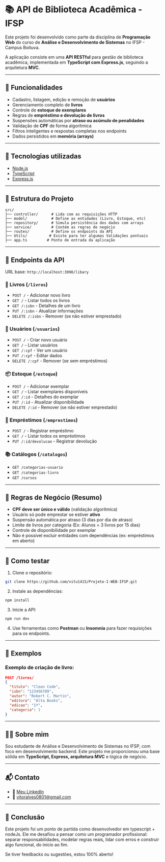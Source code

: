 # 📚 API de Biblioteca Acadêmica - IFSP

Este projeto foi desenvolvido como parte da disciplina de **Programação Web** do curso de **Análise e Desenvolvimento de Sistemas** no IFSP - Campus Boituva.

A aplicação consiste em uma **API RESTful** para gestão de biblioteca acadêmica, implementada em **TypeScript com Express.js**, seguindo a arquitetura **MVC**.

---

## 🚀 Funcionalidades

- Cadastro, listagem, edição e remoção de **usuários**
- Gerenciamento completo de **livros**
- Controle de **estoque de exemplares**
- Regras de **empréstimo e devolução de livros**
- Suspensões automáticas por **atraso ou acúmulo de penalidades**
- Validação de **CPF** de forma algorítmica
- Filtros inteligentes e respostas completas nos endpoints
- Dados persistidos em **memória (arrays)**

---

## 🧱 Tecnologias utilizadas

- [Node.js](https://nodejs.org)
- [TypeScript](https://www.typescriptlang.org/)
- [Express.js](https://expressjs.com/)

---

## 📁 Estrutura do Projeto

```text
src/
├── controller/      # Lida com as requisições HTTP
├── model/           # Define as entidades (Livro, Estoque, etc)
├── repository/      # Simula persistência dos dados com arrays
├── service/         # Contém as regras de negócio
├── routes/          # Define os endpoints da API
├── Utils/          # Existe para ter algumas Validações pontuais
├── app.ts         # Ponto de entrada da aplicação
```

---

## 🔄 Endpoints da API


URL base: `http://localhost:3090/libary`

### 📘 Livros (`/livros`)
- `POST /` - Adicionar novo livro
- `GET /` - Listar todos os livros
- `GET /:isbn` - Detalhes de um livro
- `PUT /:isbn` - Atualizar informações
- `DELETE /:isbn` - Remover (se não estiver emprestado)

### 👤 Usuários (`/usuarios`)
- `POST /` - Criar novo usuário
- `GET /` - Listar usuários
- `GET /:cpf` - Ver um usuário
- `PUT /:cpf` - Editar dados
- `DELETE /:cpf` - Remover (se sem empréstimos)

### 📦 Estoque (`/estoque`)
- `POST /` - Adicionar exemplar
- `GET /` - Listar exemplares disponíveis
- `GET /:id` - Detalhes do exemplar
- `PUT /:id` - Atualizar disponibilidade
- `DELETE /:id` - Remover (se não estiver emprestado)

### 🔄 Empréstimos (`/emprestimos`)
- `POST /` - Registrar empréstimo
- `GET /` - Listar todos os empréstimos
- `PUT /:id/devolucao` - Registrar devolução

### 📚 Catálogos (`/catalogos`)
- `GET /categorias-usuario`
- `GET /categorias-livro`
- `GET /cursos`

---

## 📌 Regras de Negócio (Resumo)

- **CPF deve ser único e válido** (validação algorítmica)
- Usuário só pode emprestar se estiver **ativo**
- Suspensão automática por atraso (3 dias por dia de atraso)
- Limite de livros por categoria (Ex: Alunos = 3 livros por 15 dias)
- Controle de disponibilidade por exemplar
- Não é possível excluir entidades com dependências (ex: empréstimos em aberto)

---

## 🧪 Como testar

1. Clone o repositório:
```bash
git clone https://github.com/vitu1415/Projeto-I-WEB-IFSP.git
```

2. Instale as dependências:
```bash
npm install
```

3. Inicie a API:
```bash
npm run dev
```

4. Use ferramentas como **Postman** ou **Insomnia** para fazer requisições para os endpoints.

---

## 📸 Exemplos

### Exemplo de criação de livro:
```json
POST /livros/
{
  "titulo": "Clean Code",
  "isbn": "123456789",
  "autor": "Robert C. Martin",
  "editora": "Alta Books",
  "edicao": "1ª",
  "categoria": 1
}
```

---

## 🙋‍♂️ Sobre mim

Sou estudante de Análise e Desenvolvimento de Sistemas no IFSP, com foco em desenvolvimento backend. Este projeto me proporcionou uma base sólida em **TypeScript, Express, arquitetura MVC** e lógica de negócio.

---

## 📬 Contato

- 💼 [Meu LinkedIn](https://www.linkedin.com/in/vitor-alves-484932230/)
- 📧 vitoralves0801@gmail.com

---

## 🏁 Conclusão

Este projeto foi um ponto de partida como desenvolvedor em typescript + nodeJs. Ele me desafiou a pensar como um programador profissional: separar responsabilidades, modelar regras reais, lidar com erros e construir algo funcional, do início ao fim.

Se tiver feedbacks ou sugestões, estou 100% aberto!

